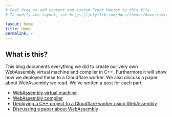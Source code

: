 ```yaml
---
# Feel free to add content and custom Front Matter to this file.
# To modify the layout, see https://jekyllrb.com/docs/themes/#overriding-theme-defaults

layout: home
title: Home
permalink: /
---
```


## What is this?

This blog documents everything we did to create our very own WebAssembly virtual machine and compiler in C++. Furthermore it will show how we deployed these to a Cloudflare worker. We also discuss a paper about WebAssembly we read. We've written a post for each part:

<ul>
<li><a href="/seis-jarnethys-martijnsnoeks/wasm-vm">WebAssembly virtual machine</a></li>
<li><a href="/seis-jarnethys-martijnsnoeks/wasm-compiler">WebAssembly compiler</a></li>
<li><a href="/seis-jarnethys-martijnsnoeks/cloudflare">Deploying a C++ project to a Cloudflare worker using WebAssembly</a></li>
<li><a href="/seis-jarnethys-martijnsnoeks/paper">Discussing a paper about WebAssembly</a></li>
</ul>
